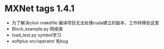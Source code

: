 # MXNet tags 1.4.1

- 为了解决clion makefile 编译项目无法处理cuda建立的副本，工作转移到这里
- Block_example.py 网络类
- load_test.py symbol学习
- softplus src/operator 有bug

